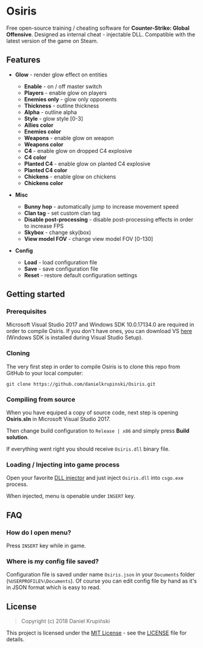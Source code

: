 # Osiris

Free open-source training / cheating software for **Counter-Strike: Global Offensive**. Designed as internal cheat - injectable DLL. Compatible with the latest version of the game on Steam.

## Features

* **Glow** - render glow effect on entities
    * **Enable** - on / off master switch
    * **Players** - enable glow on players
    * **Enemies only** - glow only opponents
    * **Thickness** - outline thickness
    * **Alpha** - outline alpha
    * **Style** - glow style [0-3]
    * **Allies color**
    * **Enemies color**
    * **Weapons** - enable glow on weapon
    * **Weapons color**
    * **C4** - enable glow on dropped C4 explosive
    * **C4 color**
    * **Planted C4** - enable glow on planted C4 explosive
    * **Planted C4 color**
    * **Chickens** - enable glow on chickens
    * **Chickens color**

* **Misc**
    * **Bunny hop** - automatically jump to increase movement speed
    * **Clan tag** - set custom clan tag
    * **Disable post-processing** - disable post-processing effects in order to increase FPS
    * **Skybox** - change sky(box)
    * **View model FOV** - change view model FOV [0-130]

* **Config**
    * **Load** - load configuration file
    * **Save** - save configuration file
    * **Reset** - restore default configuration settings

## Getting started

### Prerequisites
Microsoft Visual Studio 2017 and Windows SDK 10.0.17134.0 are required in order to compile Osiris. If you don't have ones, you can download VS [here](https://visualstudio.microsoft.com/) (Windows SDK is installed during Visual Studio Setup).

### Cloning
The very first step in order to compile Osiris is to clone this repo from GitHub to your local computer:
```
git clone https://github.com/danielkrupinski/Osiris.git
```

### Compiling from source

When you have equiped a copy of source code, next step is opening **Osiris.sln** in Microsoft Visual Studio 2017.

Then change build configuration to `Release | x86` and simply press **Build solution**.

If everything went right you should receive `Osiris.dll`  binary file.

### Loading / Injecting into game process

Open your favorite [DLL injector](https://en.wikipedia.org/wiki/DLL_injection) and just inject `Osiris.dll` into `csgo.exe` process.

When injected, menu is openable under `INSERT` key.

## FAQ

### How do I open menu?
Press `INSERT` key while in game.

### Where is my config file saved?
Configuration file is saved under name `Osiris.json` in your `Documents` folder (`%USERPROFILE%\Documents`). Of course you can edit config file by hand as it's in JSON format which is easy to read.

## License

> Copyright (c) 2018 Daniel Krupiński

This project is licensed under the [MIT License](https://opensource.org/licenses/mit-license.php) - see the [LICENSE](LICENSE) file for details.
